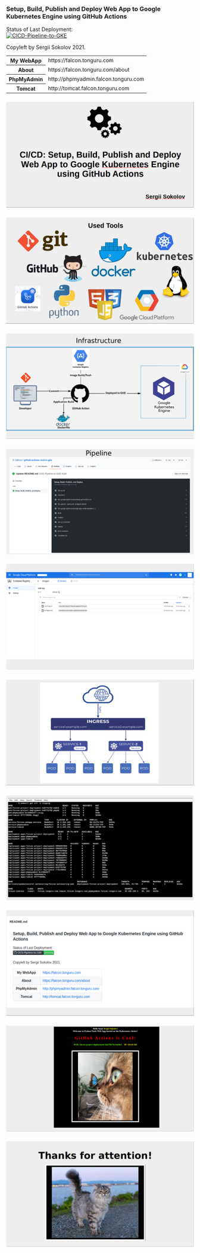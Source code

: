 ### Setup, Build, Publish and Deploy Web App to Google Kubernetes Engine using GitHub Actions

Status of Last Deployment:<br>
[![CICD-Pipeline-to-GKE](https://github.com/falkonz/github-actions-cicd-to-gke/actions/workflows/google.yml/badge.svg)](https://github.com/falkonz/github-actions-cicd-to-gke/actions/workflows/google.yml)

Copyleft by Sergii Sokolov 2021.

<table>
<tbody>
	<tr>
		<th>My WebApp</th>
		<td>https://falcon.tonguru.com</td>
	</tr>
  <tr>
		<th>About</th>
		<td>https://falcon.tonguru.com/about</td>
	</tr>
	<tr>
		<th>PhpMyAdmin</th>
		<td>http://phpmyadmin.falcon.tonguru.com</td>
  </tr>
	<tr>
		<th>Tomcat</th>
		<td>http://tomcat.falcon.tonguru.com</td>
  </tr>
</tbody>
</table>

### ![Screenshot1](screenshots/Screenshot_1.png)
### ![Screenshot2](screenshots/Screenshot_2.png)
### ![Screenshot3](screenshots/Screenshot_3.png)
### ![Screenshot4](screenshots/Screenshot_4.png)
### ![Screenshot5](screenshots/Screenshot_5.png)
### ![Screenshot6](screenshots/Screenshot_6.png)
### ![Screenshot7](screenshots/Screenshot_7.png)
### ![Screenshot8](screenshots/Screenshot_8.png)
### ![Screenshot9](screenshots/Screenshot_9.png)
### ![Screenshot10](screenshots/Screenshot_10.png)
